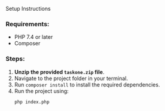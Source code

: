  Setup Instructions

### Requirements:
- PHP 7.4 or later
- Composer

### Steps:

1. **Unzip the provided `taskone.zip` file**.
2. Navigate to the project folder in your terminal.
3. Run `composer install` to install the required dependencies.
4. Run the project using: 
   ```bash
   php index.php